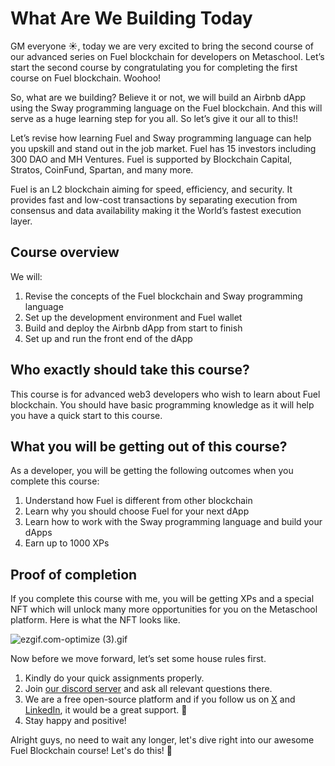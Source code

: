 # What Are We Building Today

GM everyone ☀️, today we are very excited to bring the second course of our advanced series on Fuel blockchain for developers on Metaschool. Let’s start the second course by congratulating you for completing the first course on Fuel blockchain. Woohoo!

So, what are we building? Believe it or not, we will build an Airbnb dApp using the Sway programming language on the Fuel blockchain. And this will serve as a huge learning step for you all. So let’s give it our all to this!!

Let’s revise how learning Fuel and Sway programming language can help you upskill and stand out in the job market. Fuel has 15 investors including 300 DAO and MH Ventures. Fuel is supported by Blockchain Capital, Stratos, CoinFund, Spartan, and many more.

Fuel is an L2 blockchain aiming for speed, efficiency, and security. It provides fast and low-cost transactions by separating execution from consensus and data availability making it the World’s fastest execution layer.

## Course overview

We will:

1. Revise the concepts of the Fuel blockchain and Sway programming language
2. Set up the development environment and Fuel wallet
3. Build and deploy the Airbnb dApp from start to finish
4. Set up and run the front end of the dApp

## Who exactly should take this course?        

This course is for advanced web3 developers who wish to learn about Fuel blockchain. You should have basic programming knowledge as it will help you have a quick start to this course. 

## What you will be getting out of this course?

As a developer, you will be getting the following outcomes when you complete this course:

1. Understand how Fuel is different from other blockchain
2. Learn why you should choose Fuel for your next dApp
3. Learn how to work with the Sway programming language and build your dApps
4. Earn up to 1000 XPs

## Proof of completion

If you complete this course with me, you will be getting XPs and a special NFT which will unlock many more opportunities for you on the Metaschool platform. Here is what the NFT looks like.

![ezgif.com-optimize (3).gif](https://github.com/0xmetaschool/Learning-Projects/blob/main/assests_for_all/Completion%20NFT.webp?raw=true)

Now before we move forward, let’s set some house rules first.
1. Kindly do your quick assignments properly.
2. Join [our discord server](https://discord.gg/vbVMUwXWgc) and ask all relevant questions there.
3. We are a free open-source platform and if you follow us on [X](https://bit.ly/airbnb-dapp-fuel-twitter) and [LinkedIn](https://bit.ly/airbnb-dapp-fuel-linkedin), it would be a great support.  🫣
4. Stay happy and positive!

Alright guys, no need to wait any longer, let's dive right into our awesome Fuel Blockchain course! Let's do this! 🙌
